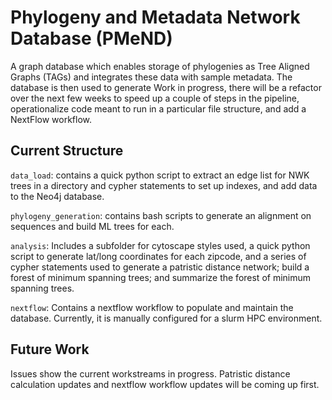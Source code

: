 # Phylogeny and Metadata Network Database (PMeND)

A graph database which enables storage of phylogenies as Tree Aligned Graphs (TAGs) and integrates these data with sample metadata. The database is then used to generate  Work in progress, there will be a refactor over the next few weeks to speed up a couple of steps in the pipeline, operationalize code meant to run in a particular file structure, and add a NextFlow workflow.

## Current Structure

`data_load`: contains a quick python script to extract an edge list for NWK trees in a directory and cypher statements to set up indexes, and add data to the Neo4j database. 

`phylogeny_generation`: contains bash scripts to generate an alignment on sequences and build ML trees for each.

`analysis`: Includes a subfolder for cytoscape styles used, a quick python script to generate lat/long coordinates for each zipcode, and a series of cypher statements used to generate a patristic distance network; build a forest of minimum spanning trees; and summarize the forest of minimum spanning trees.

`nextflow`: Contains a nextflow workflow to populate and maintain the database. Currently, it is manually configured for a slurm HPC environment. 

## Future Work

Issues show the current workstreams in progress. Patristic distance calculation updates and nextflow workflow updates will be coming up first.
